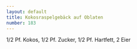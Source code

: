 ```yaml
---
layout: default
title: Kokosraspelgebäck auf Oblaten
number: 183
---
```


1/2 Pf. Kokos, 1/2 Pf. Zucker, 1/2 Pf. Hartfett, 2 Eier
